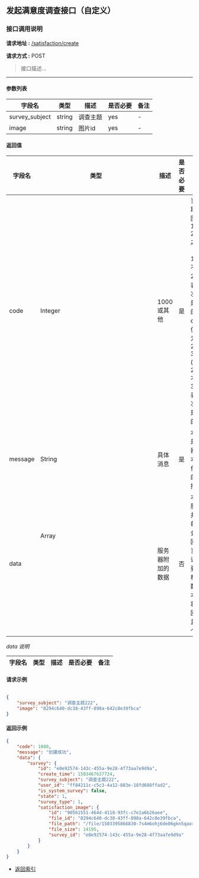 ## 发起满意度调查接口（自定义）

### 接口调用说明

__请求地址 :__ [/satisfaction/create](#)

__请求方式 :__ POST

> 接口描述...

--------------------------------------

#### 参数列表

|字段名|类型|描述|是否必要|备注|
|-|-|-|-|-|
|survey_subject|string|调查主题|yes|-|
|image|string|图片id|yes|-|


#### 返回值

|字段名|类型|描述|是否必要|备注|
|-|-|-|-|-|
|code|Integer|1000 或其他|是|当code取值范围为 1000 - 2000 之间时（包含1000, 不包含2000）表示此次操作是成功的。当code取值范围为 2000 - 3000 (包含2000, 不包含3000)表示此次操作是失败的|
|message|String|具体消息|是|本字段是服务器对于本次操作结果的消息描述|
|data|Array<Object>|服务器附加的数据|否|本字段服务器并不是每次都会返回，大当每次请求需要返回相应的数据时本字段将会返回，并且是一个数组|

_data 说明_

|字段名|类型|描述|是否必要|备注|
|-|-|-|-|-|


#### 请求示例

```json

{
	"survey_subject": "调查主题222",
	"image": "8294c640-dc38-43ff-898a-642c8e39fbca"
}

```

#### 返回示例

```json
{
    "code": 1000,
    "message": "创建成功",
    "data": {
        "survey": {
            "id": "e0e92574-143c-455a-9e28-4f73aa7e9d9a",
            "create_time": 1503467637724,
            "survey_subject": "调查主题222",
            "user_id": "ff84211c-c5c3-4a12-883e-18fd688ffad2",
            "is_system_survey": false,
            "state": 1,
            "survey_type": 1,
            "satisfaction_image": {
                "id": "90561551-464d-4118-93fc-c7e1a6b26aee",
                "file_id": "8294c640-dc38-43ff-898a-642c8e39fbca",
                "file_path": "/file/1503395866830-7s4m6ohj6de06gkn5qaor.png",
                "file_size": 14195,
                "survey_id": "e0e92574-143c-455a-9e28-4f73aa7e9d9a"
            }
        }
    }
}

```

* [返回索引](../readme.md)
